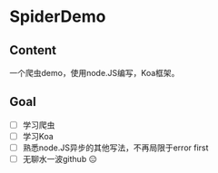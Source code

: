 # SpiderDemo

## Content

一个爬虫demo，使用node.JS编写，Koa框架。

## Goal

- [ ] 学习爬虫
- [ ] 学习Koa
- [ ] 熟悉node.JS异步的其他写法，不再局限于error first
- [ ] 无聊水一波github :expressionless:
